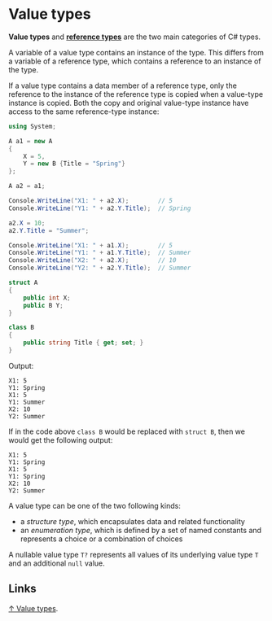 # Value types

**Value types** and [**reference types**](reference-types.md) are the two main categories of C# types.

A variable of a value type contains an instance of the type. This differs from a variable of a reference type, which contains a reference to an instance of the type.

If a value type contains a data member of a reference type, only the reference to the instance of the reference type is copied when a value-type instance is copied. Both the copy and original value-type instance have access to the same reference-type instance:

```csharp
using System;

A a1 = new A
{
    X = 5,
    Y = new B {Title = "Spring"}
};

A a2 = a1;

Console.WriteLine("X1: " + a2.X);        // 5
Console.WriteLine("Y1: " + a2.Y.Title);  // Spring

a2.X = 10;
a2.Y.Title = "Summer";

Console.WriteLine("X1: " + a1.X);        // 5
Console.WriteLine("Y1: " + a1.Y.Title);  // Summer
Console.WriteLine("X2: " + a2.X);        // 10
Console.WriteLine("Y2: " + a2.Y.Title);  // Summer

struct A
{
    public int X;
    public B Y;
}

class B
{
    public string Title { get; set; }
}
```

Output:

```console
X1: 5
Y1: Spring
X1: 5
Y1: Summer
X2: 10
Y2: Summer
```

If in the code above `class B` would be replaced with `struct B`, then we would get the following output:

```console
X1: 5
Y1: Spring
X1: 5
Y1: Spring
X2: 10
Y2: Summer
```

A value type can be one of the two following kinds:

- a *structure type*, which encapsulates data and related functionality
- an *enumeration type*, which is defined by a set of named constants and represents a choice or a combination of choices

A nullable value type `T?` represents all values of its underlying value type `T` and an additional `null` value.

## Links

[↑ Value types](https://learn.microsoft.com/en-us/dotnet/csharp/language-reference/builtin-types/value-types).
